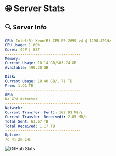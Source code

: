 # 🌐 Server Stats
## 🔍 Server Info
```yaml
CPU: Intel(R) Xeon(R) CPU E5-2699 v4 @ 1290.82GHz
CPU Usage: 1.00%
Cores: 44P | 88T
-----------------------------------
Memory:
Current Usage: 10.14 GB/503.74 GB
Available: 490.20 GB
-----------------------------------
Disk:
Current Usage: 18.40 GB/1.71 TB
Free: 1.61 TB
-----------------------------------
GPU:
No GPU detected
-----------------------------------
Network:
Current Transfer (Sent): 163.92 MB/s
Current Transfer (Received): 2.05 MB/s
Total Sent: 63.67 TB
Total Received: 1.17 TB
-----------------------------------
Uptime:
7d 4h 2m 14s
```
![GitHub Stats](https://img.shields.io/badge/Updated-2025-02-15_02:45:32-blue)